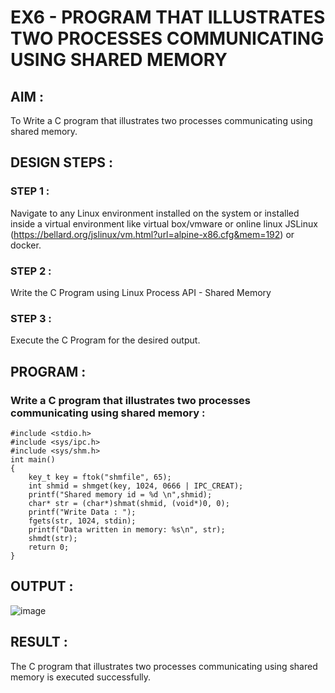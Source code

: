 # EX6 - PROGRAM THAT ILLUSTRATES TWO PROCESSES COMMUNICATING USING SHARED MEMORY

## AIM :
To Write a C program that illustrates two processes communicating using shared memory.

## DESIGN STEPS :

### STEP 1 :

Navigate to any Linux environment installed on the system or installed inside a virtual environment like virtual box/vmware or online linux JSLinux (https://bellard.org/jslinux/vm.html?url=alpine-x86.cfg&mem=192) or docker.

### STEP 2 :

Write the C Program using Linux Process API - Shared Memory

### STEP 3 :

Execute the C Program for the desired output. 

## PROGRAM :

### Write a C program that illustrates two processes communicating using shared memory :

```
#include <stdio.h>
#include <sys/ipc.h>
#include <sys/shm.h>
int main()
{
	key_t key = ftok("shmfile", 65);
	int shmid = shmget(key, 1024, 0666 | IPC_CREAT);
    printf("Shared memory id = %d \n",shmid);
	char* str = (char*)shmat(shmid, (void*)0, 0);
    printf("Write Data : ");
	fgets(str, 1024, stdin);
	printf("Data written in memory: %s\n", str);
	shmdt(str);
	return 0;
}

```



## OUTPUT :
![image](https://github.com/user-attachments/assets/652e6bf9-ffbc-4bb0-82d5-045076523e6f)


## RESULT :
The  C program that illustrates two processes communicating using shared memory is executed successfully.
